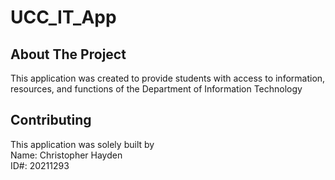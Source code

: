 # UCC_IT_App



<!-- ABOUT THE PROJECT -->
## About The Project

This application was created to provide students with access to information, resources, and functions of the Department of Information Technology

<!-- CONTRIBUTING -->
## Contributing
This application was solely built by<br/>
Name: Christopher Hayden<br/>
ID#: 20211293 
